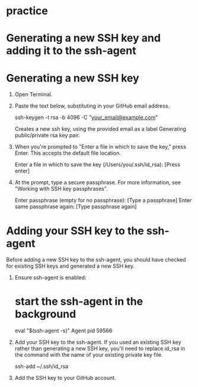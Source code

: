 # practice

# Generating a new SSH key and adding it to the ssh-agent

# Generating a new SSH key

1. Open Terminal.

2. Paste the text below, substituting in your GitHub email address.

   ssh-keygen -t rsa -b 4096 -C "your_email@example.com"
   
   Creates a new ssh key, using the provided email as a label
   Generating public/private rsa key pair.

3. When you're prompted to "Enter a file in which to save the key," press Enter. This accepts the default file location.

   Enter a file in which to save the key (/Users/you/.ssh/id_rsa): [Press enter]

4. At the prompt, type a secure passphrase. For more information, see "Working with SSH key passphrases".

   Enter passphrase (empty for no passphrase): [Type a passphrase]
   Enter same passphrase again: [Type passphrase again]


# Adding your SSH key to the ssh-agent

Before adding a new SSH key to the ssh-agent, you should have checked for existing SSH keys and generated a new SSH key.

1. Ensure ssh-agent is enabled:

   # start the ssh-agent in the background
   eval "$(ssh-agent -s)"
   Agent pid 59566

2. Add your SSH key to the ssh-agent. If you used an existing SSH key rather than generating a new SSH key, you'll need to replace id_rsa in the command with the name of your existing private key file.

   ssh-add ~/.ssh/id_rsa

3. Add the SSH key to your GitHub account.





